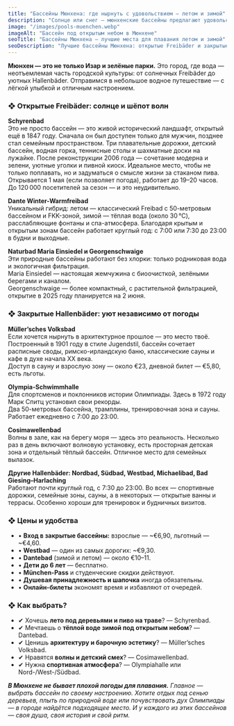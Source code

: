 ```yaml
---
title: "Бассейны Мюнхена: где нырнуть с удовольствием — летом и зимой"
description: "Солнце или снег — мюнхенские бассейны предлагают удовольствие от купания круглый год. Мы покажем самые красивые открытые и крытые бассейны, дадим советы по ценам, оборудованию и атмосфере."
image: "/images/pools-muenchen.webp"
imageAlt: "Бассейн под открытым небом в Мюнхене"
seoTitle: "Бассейны Мюнхена — лучшие места для плавания летом и зимой"
seoDescription: "Лучшие бассейны Мюнхена: открытые Freibäder и закрытые Hallenbäder, цены, атмосфера, рекомендации и особенности каждого. Обзор для тех, кто любит плавать."
---
```


**Мюнхен — это не только Изар и зелёные парки.** Это город, где вода — неотъемлемая часть городской культуры: от солнечных Freibäder до уютных Hallenbäder. Отправимся в небольшое водное путешествие — с лёгкой улыбкой и отличным настроением.

### ❖ Открытые Freibäder: солнце и шёпот волн

**Schyrenbad**  
Это не просто бассейн — это живой исторический ландшафт, открытый ещё в 1847 году. Сначала он был доступен только для мужчин, позднее стал семейным пространством. Три плавательные дорожки, детский бассейн, водная горка, теннисные столы и шахматные доски на лужайке. После реконструкции 2006 года — сочетание модерна и зелени, уютные уголки и пивной киоск. Идеальное место, чтобы не только поплавать, но и задуматься о смысле жизни за стаканом пива.  
Открывается 1 мая (если позволяет погода), работает до 19–20 часов. До 120 000 посетителей за сезон — и это неудивительно.

**Dante Winter-Warmfreibad**  
Уникальный гибрид: летом — классический Freibad с 50-метровым бассейном и FKK-зоной, зимой — тёплая вода (около 30 °C), расслабляющие фонтаны и спа-атмосфера. Благодаря крытым и открытым зонам бассейн работает круглый год: с 7:00 или 7:30 до 23:00 в будни и выходные.

**Naturbad Maria Einsiedel и Georgenschwaige**  
Эти природные бассейны работают без хлорки: только родниковая вода и экологичная фильтрация.  
Maria Einsiedel — настоящая жемчужина с биоочисткой, зелёными берегами и каналом.  
Georgenschwaige — более компактный, с растительной фильтрацией, открытие в 2025 году планируется на 2 июня.

### ❖ Закрытые Hallenbäder: уют независимо от погоды

**Müller’sches Volksbad**  
Если хочется нырнуть в архитектурное прошлое — это место твоё. Построенный в 1901 году в стиле Jugendstil, бассейн сочетает расписные своды, римско-ирландскую баню, классические сауны и кафе в духе начала XX века.  
Доступ в сауну и взрослую зону — около €23, дневной билет — €5,80, есть льготы.

**Olympia-Schwimmhalle**  
Для спортсменов и поклонников истории Олимпиады. Здесь в 1972 году Марк Спитц установил свои рекорды.  
Два 50-метровых бассейна, трамплины, тренировочная зона и сауны. Работает ежедневно с 7:00 до 23:00.

**Cosimawellenbad**  
Волны в зале, как на берегу моря — здесь это реальность. Несколько раз в день включают волновую установку, есть просторная детская зона и отдельный тёплый бассейн. Отличное место для семейных вылазок.

**Другие Hallenbäder: Nordbad, Südbad, Westbad, Michaelibad, Bad Giesing–Harlaching**  
Работают почти круглый год, с 7:30 до 23:00. Во всех — спортивные дорожки, семейные зоны, сауны, а в некоторых — открытые ванны и террасы. Особенно хороши для тренировок и будничных визитов.

### ❖ Цены и удобства

- • **Вход в закрытые бассейны:** взрослые — ~€6,90, льготный — ~€4,60.  
- • **Westbad** — один из самых дорогих: ~€9,30.  
- • **Dantebad** (зимой и летом) — около €10–11.  
- • **Дети до 6 лет** — бесплатно.  
- • **München-Pass** и студенческие скидки действуют.  
- • **Душевая принадлежность и шапочка** иногда обязательны.  
- • **Онлайн-билеты** экономят время и избавляют от очередей.

### ❖ Как выбрать?

- ✔ Хочешь **лето под деревьями и пиво на траве**? — Schyrenbad.  
- ✔ Мечтаешь о **тёплой воде зимой под открытым небом**? — Dantebad.  
- ✔ Ценишь **архитектуру и барочную эстетику**? — Müller’sches Volksbad.  
- ✔ Нравятся **волны и детский смех**? — Cosimawellenbad.  
- ✔ Нужна **спортивная атмосфера**? — Olympiahalle или Nord-/West-/Südbad.

_**В Мюнхене не бывает плохой погоды для плавания.** Главное — выбрать бассейн по своему настроению. Хотите отдых под сенью деревьев, плыть по природной воде или почувствовать дух Олимпиады — в городе найдётся подходящее место. И у каждого из этих бассейнов — своя душа, своя история и свой ритм._
